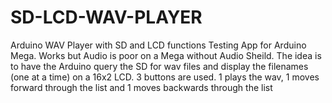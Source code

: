 # SD-LCD-WAV-PLAYER
Arduino WAV Player with SD and LCD functions
Testing App for Arduino Mega. Works but Audio is poor on a Mega without Audio Sheild.
The idea is to have the Arduino query the SD for wav files and display the filenames (one at a time) on a 16x2 LCD.
3 buttons are used. 1 plays the wav, 1 moves forward through the list and 1 moves backwards through the list
